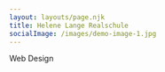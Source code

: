 ```yaml
---
layout: layouts/page.njk
title: Helene Lange Realschule
socialImage: /images/demo-image-1.jpg
---
```

Web Design